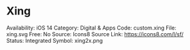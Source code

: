 # Xing

Availability: iOS 14
Category: Digital & Apps
Code: custom.xing
File: xing.svg
Free: No
Source: Icons8
Source Link: https://icons8.com/l/sf/
Status: Integrated
Symbol: xing2x.png